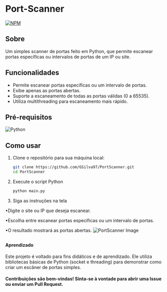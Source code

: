 # Port-Scanner
[![NPM](https://img.shields.io/npm/l/react)](https://github.com/GSilva97/Port-Scanner/blob/main/LICENSE)

## Sobre
Um simples scanner de portas feito em Python, que permite escanear portas específicas ou intervalos de portas de um IP ou site.

## Funcionalidades 
- Permite escanear portas específicas ou um intervalo de portas.
- Exibe apenas as portas abertas.
- Suporte a escaneamento de todas as portas válidas (0 a 65535).
- Utiliza multithreading para escaneamento mais rápido.

## Pré-requisitos
![Python](https://www.vectorlogo.zone/logos/python/python-ar21.svg)

## Como usar

1. Clone o repositório para sua máquina local:

   ```bash
   git clone https://github.com/GSilva97/PortScanner.git
   cd PortScanner

2. Execute o script Python
   
    ```bash
    python main.py


3. Siga as instruções na tela

   
 •Digite o site ou IP que deseja escanear.
 
 •Escolha entre escanear portas específicas ou um intervalo de portas.
 
 •O resultado mostrará as portas abertas.
 ![PortScanner Image](/PortScanner.png "PortScanner Image")
##


#### Aprendizado
Este projeto é voltado para fins didáticos e de aprendizado. Ele utiliza bibliotecas básicas de Python (socket e threading) para demonstrar como criar um escâner de portas simples.

#### Contribuições são bem-vindas! Sinta-se à vontade para abrir uma Issue ou enviar um Pull Request.
